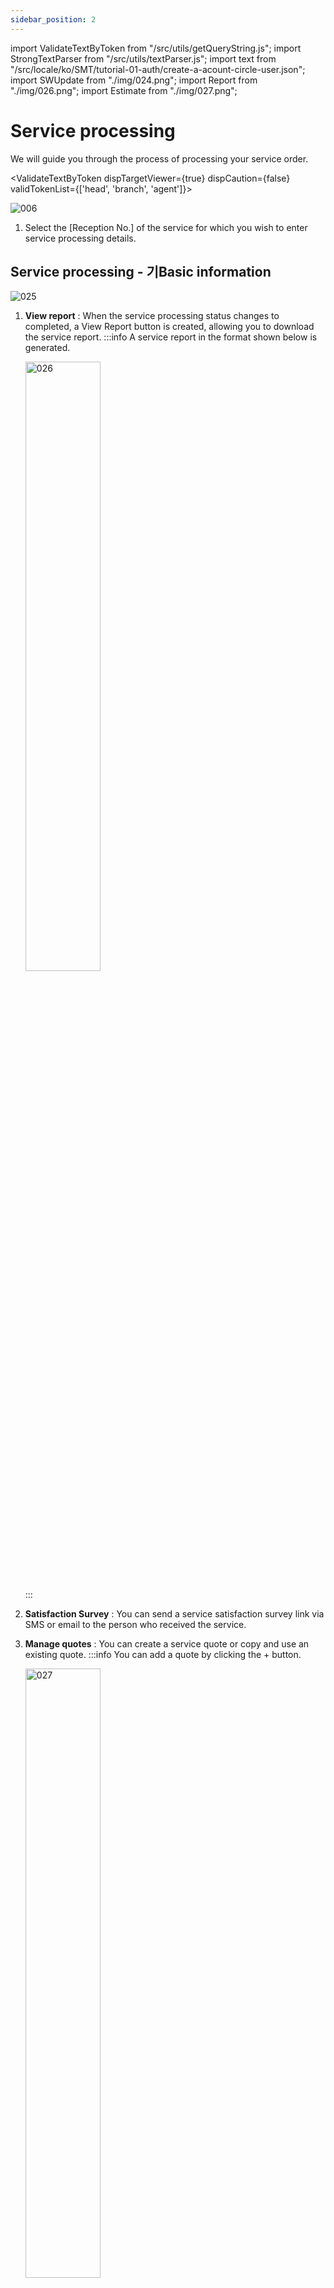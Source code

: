 ```yaml
---
sidebar_position: 2
---
```

import ValidateTextByToken from "/src/utils/getQueryString.js";
import StrongTextParser from "/src/utils/textParser.js";
import text from "/src/locale/ko/SMT/tutorial-01-auth/create-a-acount-circle-user.json";
import SWUpdate from "./img/024.png";
import Report from "./img/026.png";
import Estimate from "./img/027.png";

# Service processing

We will guide you through the process of processing your service order.

<ValidateTextByToken dispTargetViewer={true} dispCaution={false} validTokenList={['head', 'branch', 'agent']}>

![006](./img/006.png)

1. Select the [Reception No.] of the service for which you wish to enter service processing details.

## Service processing - 기Basic information
![025](./img/025.png)

1. **View report** : When the service processing status changes to completed, a View Report button is created, allowing you to download the service report.
    :::info
        A service report in the format shown below is generated.<br/>
        <div><img src={Report} width="50%" alt="026" /></div>

    :::
1. **Satisfaction Survey** : You can send a service satisfaction survey link via SMS or email to the person who received the service.
1. **Manage quotes** : You can create a service quote or copy and use an existing quote.
    :::info
        You can add a quote by clicking the + button.
        <div><img src={Estimate} width="50%" alt="027" /></div>
    :::
1. **VOC** : You can immediately register VOCs that occur during service processing. The progress of registered VOCs can be checked by displaying them at the bottom of the VOC creation button.
1. **Satisfaction Survey Sending Information** : If you select the Satisfaction Survey button, the sending information will appear. 
1. **Work Completed (Payment Request)** : If the service work is completed, click to complete the process and request payment. Once the work is completed, information cannot be modified.
1. **Check the headquarters** : For items that have been completed, you can check with the head office.
    :::warning
        In some regions (e.g. China), free material shipment is only possible after verification by the head office.
    :::

## Service processing - Change facility information
![028](./img/028.png)
1. If you need to modify the information of the service target facility, click the Change button to modify it.
1. Click the Save button to complete modifying the equipment information.
1. Click the Add button to add reference material for service processing.
1. Click the Save button to complete adding the attachment.

## Service processing - Modify inquiry content and manage dispatch
![029](./img/029.png)
1. If you need to modify the service inquiry details, click the Save button after modifying them.
1. You can modify the list of engineers who will be dispatched.
1. After adding or deleting engineers, click the Save button.


## Service processing - Service History
![030](./img/030.png)
1. Service history is displayed.<br/>You can check the date of reception, reception number, S/N, reception contents, action details, service category (details), free service category, assigned engineer, scheduled visit date, action date, customer representative, and customer company name.
1. Preventive activity history is displayed. <br/>You can check S/N, customer, type, center in charge, whether action has been taken, person taking action, and date of action.
1. A list of your holdings will be displayed.<br/>You can check S/N, responsible center name, model name, product code, product name, warranty start and end date, and order number.


## Service processing - Add used parts


![008](./img/008.png)

1. Enter the part code you used.
1. Click the Search button.
    :::note
    If the part code is registered in the system, the part name and unit price are automatically entered. If not, the cause is displayed in the classification tab, and you can enter the data directly if necessary.
    :::
    :::info
    **SA** : Service available
    <br/>**DNA** : This is a discontinued part that cannot be newly released, but if we have stock, we can use the stock. 
    <br/>**SNA** : Parts that are discontinued for service purposes, even if they are in stock
    :::
1. Click Add to register the part.

![009](./img/009.png)
1. Verify that the part is registered properly.



## processing - Action and Verification 1/2

![010](./img/010.png)
1. Select the appropriate service category. 
1. Select the faulty module and detailed fault location.
1. Select the failure type and phenomenon.
1. Select the action type and task content. 
1. Please write the service details in detail.

## processing - Action and Verification 2/2

![010](./img/010_2.png)
1. If a HW change or SW upgrade occurs while the service is in progress, you can enter version information for version management. Click Search to select the applicable version.
    :::info
    <div><img src={SWUpdate} width="50%" alt="024" /></div>
    <br/>When you recognize the QR code of the equipment, you can see a pop-up window on the recognized mobile phone asking whether to reflect the SW information to the recently registered service order, as shown in the image above. When you click the confirmation button, the corresponding data is automatically registered.
    :::
1. Click the Add button to enter attachment files if necessary.
    :::warning
    Please attach files related to the work, such as photos or videos of results or malfunctions that occurred during the service.
    <br/>Please refer to Service Processing - 6/6 for inserting a replacement file for the customer reviewer's signature.
    :::
1. Click the Save button to save your actions. 



## processing - Enter working hours

![011](./img/011.png)
Enter the time required for the service task.
1. Click +.
1. Choose an engineer.
1. Select the time spent category.
1. Enter a start date and an end date. 
1. Click Save to confirm that the time taken has been registered normally.
    :::note
    ![011](./img/011_2.png)
    You can click the button to temporarily save the time input without closing the pop-up window.
    :::
1. Click the Add button to enter attachment files if necessary.
1. Click the Save button to save your actions.



## processing - Specification/Invoice

![012](./img/012.png)

Enter the amount charged for the service work.
1. Check the entered amount. 
1. If you need to modify the final amount, select Modify with Discount to modify the billing amount.
1. Select Save to complete writing the service amount.
    :::note
    A quotation can be issued based on the amount stored in the billing amount.
    :::
1. Select Go to final confirmation page to complete entering information about service processing.


## processing - Final confirmation

![013](./img/013.png)

This is the page where you can check the final service details and complete the process by receiving confirmation from the customer reviewer.
1. Check the written content.

![013](./img/013_2.png)

1. Select your client's inspector.
1. Select an inspection date.
    :::warning
    If the digital signature is not effective or the digital signature is not available, you must enter an attachment to replace the signature. Please add the file in the Upload Review File tab.
     :::
1. Click Save.


![014](./img/014.png)
1. Verify the name of the customer reviewer and click Cancel to make any changes if necessary. If the name of the customer reviewer is correct, click OK. 
1. Obtain the signature of the customer's inspector.
1. Click OK to complete the final confirmation.
    :::info
    ![014](./img/014_2.png)
    The status of a service suggestion that has passed final confirmation will change to Completed.
     :::


</ValidateTextByToken>